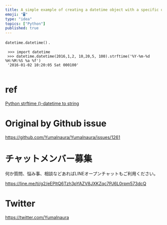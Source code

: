```yaml
---
title: A simple example of creating a datetime object with a specific date / 
emoji: "🖥"
type: "idea"
topics: ["Python"]
published: true
---
```


<p> <code>datetime.datetime()</code> . </p>

<pre> <code class="py">&gt;&gt;&gt; import datetime 
 &gt;&gt;&gt; datetime.datetime(2016,1,2, 10,20,5, 100).strftime(&#39;%Y-%m-%d %H:%M:%S %a %f&#39;) 
 &#39;2016-01-02 10:20:05 Sat 000100&#39; 
</code> </pre>

<h1> ref </h1>

<p> <a href="https://www.programiz.com/python-programming/datetime/strftime">Python strftime ()-datetime to string</a> </p>


# Original by Github issue

https://github.com/YumaInaura/YumaInaura/issues/1261








<!-- Update From Qiita API -->

# チャットメンバー募集


何か質問、悩み事、相談などあればLINEオープンチャットもご利用ください。

https://line.me/ti/g2/eEPltQ6Tzh3pYAZV8JXKZqc7PJ6L0rpm573dcQ





# Twitter


https://twitter.com/YumaInaura


<!-- Update From Qiita API -->


